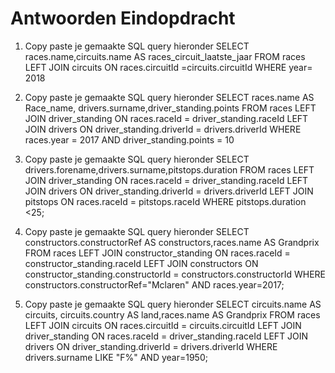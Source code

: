 # Antwoorden Eindopdracht

1. Copy paste je gemaakte SQL query hieronder
   SELECT races.name,circuits.name AS races_circuit_laatste_jaar FROM races LEFT JOIN circuits ON races.circuitId =circuits.circuitId WHERE year= 2018

2. Copy paste je gemaakte SQL query hieronder
   SELECT races.name AS Race_name, drivers.surname,driver_standing.points FROM races LEFT JOIN driver_standing ON races.raceId = driver_standing.raceId LEFT JOIN drivers ON driver_standing.driverId = drivers.driverId WHERE races.year = 2017 AND driver_standing.points = 10

3. Copy paste je gemaakte SQL query hieronder
   SELECT drivers.forename,drivers.surname,pitstops.duration FROM races LEFT JOIN driver_standing ON races.raceId = driver_standing.raceId LEFT JOIN drivers ON driver_standing.driverId = drivers.driverId LEFT JOIN pitstops ON races.raceId = pitstops.raceId WHERE pitstops.duration <25;

4. Copy paste je gemaakte SQL query hieronder
   SELECT constructors.constructorRef AS constructors,races.name AS Grandprix FROM races LEFT JOIN constructor_standing ON races.raceId = constructor_standing.raceId LEFT JOIN constructors ON constructor_standing.constructorId = constructors.constructorId WHERE constructors.constructorRef="Mclaren" AND races.year=2017;

5. Copy paste je gemaakte SQL query hieronder
   SELECT circuits.name AS circuits, circuits.country AS land,races.name AS Grandprix FROM races LEFT JOIN circuits ON races.circuitId = circuits.circuitId LEFT JOIN driver_standing ON races.raceId = driver_standing.raceId LEFT JOIN drivers ON driver_standing.driverId = drivers.driverId WHERE drivers.surname LIKE "F%" AND year=1950;
